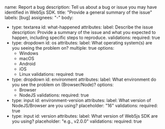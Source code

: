 name: Report a bug
description: Tell us about a bug or issue you may have identified in Web5js SDK.
title: "Provide a general summary of the issue"
labels: [bug]
assignees: "-"
body:
- type: textarea
  id: what-happened
  attributes:
  label: Describe the issue
  description: Provide a summary of the issue and what you expected to happen, including specific steps to reproduce.
  validations:
  required: true
- type: dropdown
  id: os
  attributes:
  label: What operating system(s) are you seeing the problem on?
  multiple: true
  options:
  - Windows
  - macOS
  - Android
  - iOS
  - Linux
  validations:
  required: true
- type: dropdown
  id: environment
  attributes:
  label: What environment do you see the problem on (Browser/Node)?
  options:
  - Browser
  - NodeJS
  validations:
  required: true
- type: input
  id: environment-version
  attributes:
  label: What version of NodeJS/Browser are you using?
  placeholder: "16"
  validations:
  required: true
- type: input
  id: version
  attributes:
  label: What version of Web5js SDK are you using?
  placeholder: "e.g., v2.0.0"
  validations:
  required: true
